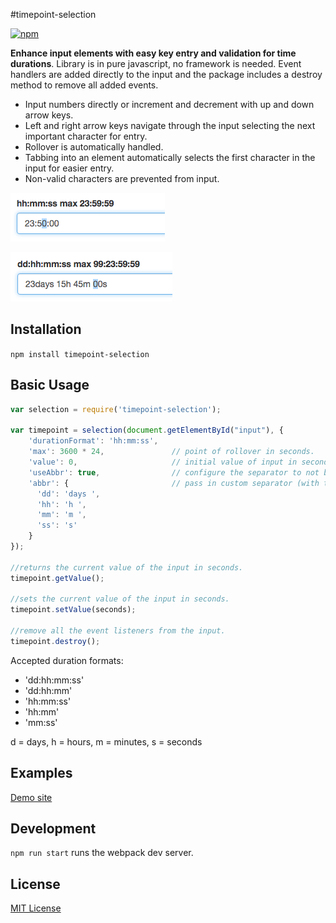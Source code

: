 #timepoint-selection

[![npm](https://img.shields.io/npm/dm/timepoint-selection.svg)](https://www.npmjs.com/package/timepoint-selection)

**Enhance input elements with easy key entry and validation for time durations**. Library is in pure javascript, no framework is needed. Event handlers are added directly to the input and the package includes a destroy method to remove all added events.
* Input numbers directly or increment and decrement with up and down arrow keys.
* Left and right arrow keys navigate through the input selecting the next important character for entry.
* Rollover is automatically handled.
* Tabbing into an element automatically selects the first character in the input for easier entry.
* Non-valid characters are prevented from input.

![Screenshot](pic.png?raw=true "23:59:59 limited selection")

![Screenshot](pic2.png?raw=true "Setting separators")

## Installation

  `npm install timepoint-selection`

## Basic Usage

```javascript
var selection = require('timepoint-selection');

var timepoint = selection(document.getElementById("input"), {
    'durationFormat': 'hh:mm:ss',
    'max': 3600 * 24,               // point of rollover in seconds.
    'value': 0,                     // initial value of input in seconds.
    'useAbbr': true,                // configure the separator to not be ':'
    'abbr': {                       // pass in custom separator (with trailing space if desired)
      'dd': 'days ',
      'hh': 'h ',
      'mm': 'm ',
      'ss': 's'
    }
});

//returns the current value of the input in seconds.
timepoint.getValue();

//sets the current value of the input in seconds.
timepoint.setValue(seconds);

//remove all the event listeners from the input.
timepoint.destroy();
```

Accepted duration formats:
- 'dd:hh:mm:ss'
- 'dd:hh:mm'
- 'hh:mm:ss'
- 'hh:mm'
- 'mm:ss'

d = days, h = hours, m = minutes, s = seconds

## Examples

[Demo site](http://naomiaro.github.io/timepoint-selection/)

## Development

  `npm run start` runs the webpack dev server.

## License

[MIT License](http://doge.mit-license.org)